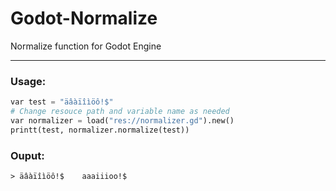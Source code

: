 # Godot-Normalize
Normalize function for Godot Engine
___

### Usage:
```py
var test = "äâàïîìöô!$"
# Change resouce path and variable name as needed
var normalizer = load("res://normalizer.gd").new()
printt(test, normalizer.normalize(test))
```

### Ouput:
```
> äâàïîìöô!$    aaaiiioo!$
```
